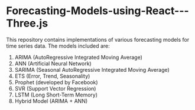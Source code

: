 # Forecasting-Models-using-React---Three.js

This repository contains implementations of various forecasting models for time series data. The models included are:

1. ARIMA (AutoRegressive Integrated Moving Average)
2. ANN (Artificial Neural Network)
3. SARIMA (Seasonal AutoRegressive Integrated Moving Average)
4. ETS (Error, Trend, Seasonality)
5. Prophet (developed by Facebook)
6. SVR (Support Vector Regression)
7. LSTM (Long Short-Term Memory)
8. Hybrid Model (ARIMA + ANN)
